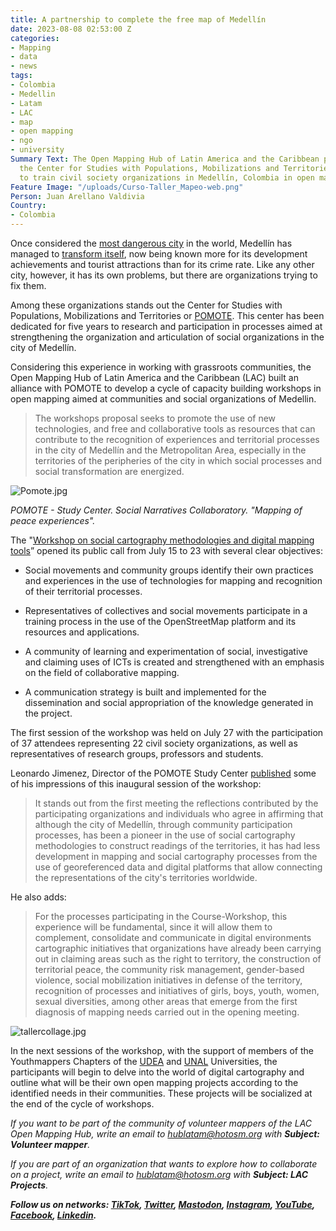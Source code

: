 ```yaml
---
title: A partnership to complete the free map of Medellín
date: 2023-08-08 02:53:00 Z
categories:
- Mapping
- data
- news
tags:
- Colombia
- Medellin
- Latam
- LAC
- map
- open mapping
- ngo
- university
Summary Text: The Open Mapping Hub of Latin America and the Caribbean partnered with
  the Center for Studies with Populations, Mobilizations and Territories (POMOTE)
  to train civil society organizations in Medellín, Colombia in open mapping.
Feature Image: "/uploads/Curso-Taller_Mapeo-web.png"
Person: Juan Arellano Valdivia
Country:
- Colombia
---
```


Once considered the [most dangerous city](https://www.washingtonpost.com/archive/politics/1991/03/10/record-murder-wave-overwhelms-medellin/5e7f1080-1ea0-46e8-bfef-1ab4df9d53d0/) in the world, Medellín has managed to [transform itself](https://rapidtransition.org/stories/the-medellin-miracle/), now being known more for its development achievements and tourist attractions than for its crime rate. Like any other city, however, it has its own problems, but there are organizations trying to fix them.

Among these organizations stands out the Center for Studies with Populations, Mobilizations and Territories or [POMOTE](https://pomotecestudios.unaula.edu.co/). This center has been dedicated for five years to research and participation in processes aimed at strengthening the organization and articulation of social organizations in the city of Medellín.

Considering this experience in working with grassroots communities, the Open Mapping Hub of Latin America and the Caribbean (LAC) built an alliance with POMOTE to develop a cycle of capacity building workshops in open mapping aimed at communities and social organizations of Medellin.

> The workshops proposal seeks to promote the use of new technologies, and free and collaborative tools as resources that can contribute to the recognition of experiences and territorial processes in the city of Medellín and the Metropolitan Area, especially in the territories of the peripheries of the city in which social processes and social transformation are energized.

![Pomote.jpg](/uploads/Pomote.jpg)

*POMOTE - Study Center. Social Narratives Collaboratory. "Mapping of peace experiences".*

The "[Workshop on social cartography methodologies and digital mapping tools](https://pomotecestudios.unaula.edu.co/2023/07/15/convocatoria-curso-taller-en-metodologias-de-cartografia-social-y-herramientas-de-mapeo-digital/)” opened its public call from July 15 to 23 with several clear objectives:

* Social movements and community groups identify their own practices and experiences in the use of technologies for mapping and recognition of their territorial processes.

* Representatives of collectives and social movements participate in a training process in the use of the OpenStreetMap platform and its resources and applications.

* A community of learning and experimentation of social, investigative and claiming uses of ICTs is created and strengthened with an emphasis on the field of collaborative mapping.

* A communication strategy is built and implemented for the dissemination and social appropriation of the knowledge generated in the project.

The first session of the workshop was held on July 27 with the participation of 37 attendees representing 22 civil society organizations, as well as representatives of research groups, professors and students.

Leonardo Jimenez, Director of the POMOTE Study Center [published](https://pomotecestudios.unaula.edu.co/2023/08/03/mapeando-la-riqueza-de-procesos-sociales-en-medellin/) some of his impressions of this inaugural session of the workshop:

> It stands out from the first meeting the reflections contributed by the participating organizations and individuals who agree in affirming that although the city of Medellín, through community participation processes, has been a pioneer in the use of social cartography methodologies to construct readings of the territories, it has had less development in mapping and social cartography processes from the use of georeferenced data and digital platforms that allow connecting the representations of the city's territories worldwide.

He also adds:

> For the processes participating in the Course-Workshop, this experience will be fundamental, since it will allow them to complement, consolidate and communicate in digital environments cartographic initiatives that organizations have already been carrying out in claiming areas such as the right to territory, the construction of territorial peace, the community risk management, gender-based violence, social mobilization initiatives in defense of the territory, recognition of processes and initiatives of girls, boys, youth, women, sexual diversities, among other areas that emerge from the first diagnosis of mapping needs carried out in the opening meeting.

![tallercollage.jpg](/uploads/tallercollage.jpg)

In the next sessions of the workshop, with the support of members of the Youthmappers Chapters of the [UDEA](https://www.instagram.com/semillerogeolabudea/) and [UNAL](https://www.instagram.com/sagema_unal/) Universities, the participants will begin to delve into the world of digital cartography and outline what will be their own open mapping projects according to the identified needs in their communities. These projects will be socialized at the end of the cycle of workshops.

*If you want to be part of the community of volunteer mappers of the LAC Open Mapping Hub, write an email to [hublatam@hotosm.org](https://www.hotosm.org/updates/mapping-as-a-response-to-the-disaster-in-esmeraldas-ecuador/hublatam@hotosm.org) with **Subject: Volunteer mapper**.*

*If you are part of an organization that wants to explore how to collaborate on a project, write an email to [hublatam@hotosm.org](https://www.hotosm.org/updates/mapping-as-a-response-to-the-disaster-in-esmeraldas-ecuador/hublatam@hotosm.org) with **Subject: LAC Projects**.*

***Follow us on networks: [TikTok](https://www.tiktok.com/@mapeoabierto_la?lang=es), [Twitter](https://twitter.com/mapeoabierto_la), [Mastodon](https://mapstodon.space/@mapeoabierto_la), [Instagram](https://www.instagram.com/mapeoabierto_la/), [YouTube](https://www.youtube.com/channel/UCTH6Z_QODJ4NmmBmubS68VA), [Facebook](https://www.facebook.com/Mapeo-abierto-Am%C3%A9rica-Latina-102804808622456/), [Linkedin](https://www.linkedin.com/showcase/91453300/admin/feed/posts/).***